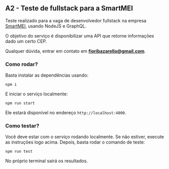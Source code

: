 ## A2 - Teste de fullstack para a SmartMEI

Teste realizado para a vaga de desenvolvedor fullstack na empresa [SmartMEI](https://www.smartmei.com.br/), usando NodeJS e GraphQL.

O objetivo do serviço é disponibilizar uma API que retorne informações dado um certo CEP.

Qualquer dúvida, entrar em contato em **fioribazarello@gmail.com**.


### Como rodar?

Basta instalar as dependências usando:

`npm i`

E iniciar o serviço localmente:

`npm run start`

Ele estará disponível no endereço `http://localhost:4000`.

### Como testar?

Você deve estar com o serviço rodando localmente. Se não estiver, execute as instruções logo acima. Depois, basta rodar o comando de teste:

`npm run test`

No próprio terminal sairá os resultados.

